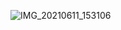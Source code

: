 ![IMG_20210611_153106](https://user-images.githubusercontent.com/59257753/129478360-68cb1361-bd93-46ea-b10a-7fdb93e7fe9a.jpg)
